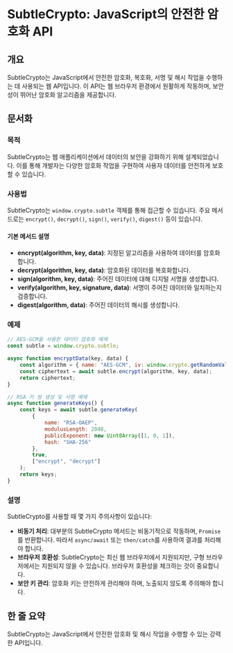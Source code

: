 <!--
Meta Description: # SubtleCrypto: JavaScript의 안전한 암호화 API ## 개요 SubtleCrypto는 JavaScript에서 안전한 암호화, 복호화, 서명 및 해시 작업을 수행하는 데 사용되는 웹 API입니다. 이 API는 웹 브라우저 환경에서 원활하게 작동하며,...
Meta Keywords: 암호화, algorithm, data, key, subtlecrypto는
-->

# SubtleCrypto: JavaScript의 안전한 암호화 API

## 개요
SubtleCrypto는 JavaScript에서 안전한 암호화, 복호화, 서명 및 해시 작업을 수행하는 데 사용되는 웹 API입니다. 이 API는 웹 브라우저 환경에서 원활하게 작동하며, 보안성이 뛰어난 암호화 알고리즘을 제공합니다.

## 문서화
### 목적
SubtleCrypto는 웹 애플리케이션에서 데이터의 보안을 강화하기 위해 설계되었습니다. 이를 통해 개발자는 다양한 암호화 작업을 구현하여 사용자 데이터를 안전하게 보호할 수 있습니다.

### 사용법
SubtleCrypto는 `window.crypto.subtle` 객체를 통해 접근할 수 있습니다. 주요 메서드로는 `encrypt()`, `decrypt()`, `sign()`, `verify()`, `digest()` 등이 있습니다.

#### 기본 메서드 설명
- **encrypt(algorithm, key, data)**: 지정된 알고리즘을 사용하여 데이터를 암호화합니다.
- **decrypt(algorithm, key, data)**: 암호화된 데이터를 복호화합니다.
- **sign(algorithm, key, data)**: 주어진 데이터에 대해 디지털 서명을 생성합니다.
- **verify(algorithm, key, signature, data)**: 서명이 주어진 데이터와 일치하는지 검증합니다.
- **digest(algorithm, data)**: 주어진 데이터의 해시를 생성합니다.

### 예제
```javascript
// AES-GCM을 사용한 데이터 암호화 예제
const subtle = window.crypto.subtle;

async function encryptData(key, data) {
    const algorithm = { name: "AES-GCM", iv: window.crypto.getRandomValues(new Uint8Array(12)) };
    const ciphertext = await subtle.encrypt(algorithm, key, data);
    return ciphertext;
}

// RSA 키 쌍 생성 및 서명 예제
async function generateKeys() {
    const keys = await subtle.generateKey(
        {
            name: "RSA-OAEP",
            modulusLength: 2048,
            publicExponent: new Uint8Array([1, 0, 1]),
            hash: "SHA-256"
        },
        true,
        ["encrypt", "decrypt"]
    );
    return keys;
}
```

### 설명
SubtleCrypto를 사용할 때 몇 가지 주의사항이 있습니다:
- **비동기 처리**: 대부분의 SubtleCrypto 메서드는 비동기적으로 작동하며, `Promise`를 반환합니다. 따라서 `async/await` 또는 `then/catch`를 사용하여 결과를 처리해야 합니다.
- **브라우저 호환성**: SubtleCrypto는 최신 웹 브라우저에서 지원되지만, 구형 브라우저에서는 지원되지 않을 수 있습니다. 브라우저 호환성을 체크하는 것이 중요합니다.
- **보안 키 관리**: 암호화 키는 안전하게 관리해야 하며, 노출되지 않도록 주의해야 합니다.

## 한 줄 요약
SubtleCrypto는 JavaScript에서 안전한 암호화 및 해시 작업을 수행할 수 있는 강력한 API입니다.